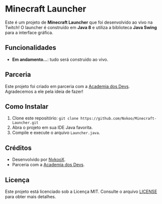 # Minecraft Launcher

Este é um projeto de **Minecraft Launcher** que foi desenvolvido ao vivo na Twitch! O launcher é construído em **Java 8** e utiliza a biblioteca **Java Swing** para a interface gráfica.

## Funcionalidades

- **Em andamento...**: tudo será construido ao vivo.

## Parceria

Este projeto foi criado em parceria com a [Academia dos Devs](https://www.youtube.com/@AcademiadosDevs). Agradecemos a ele pela ideia de fazer!

## Como Instalar

1. Clone este repositório: `git clone https://github.com/Nxkoo/Minecraft-Launcher.git`
2. Abra o projeto em sua IDE Java favorita.
3. Compile e execute o arquivo `Launcher.java`.

## Créditos

- Desenvolvido por [NykooX](https://www.twitch.tv/gNykoo).
- Parceria com a [Academia dos Devs](https://www.youtube.com/@AcademiadosDevs).

## Licença

Este projeto está licenciado sob a Licença MIT. Consulte o arquivo [LICENSE](LICENSE) para obter mais detalhes.
